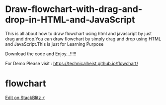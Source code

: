 # Draw-flowchart-with-drag-and-drop-in-HTML-and-JavaScript
This is all about how to draw flowchart using html and javascript by just drag and drop.You can draw flowchart by simply drag and drop using HTML and JavaScript.This is just for Learning Purpose

Download the code and Enjoy...!!!!!

For Demo Please visit : https://technicalheist.github.io/flowchart/



# flowchart

[Edit on StackBlitz ⚡️](https://stackblitz.com/edit/flowchart)
